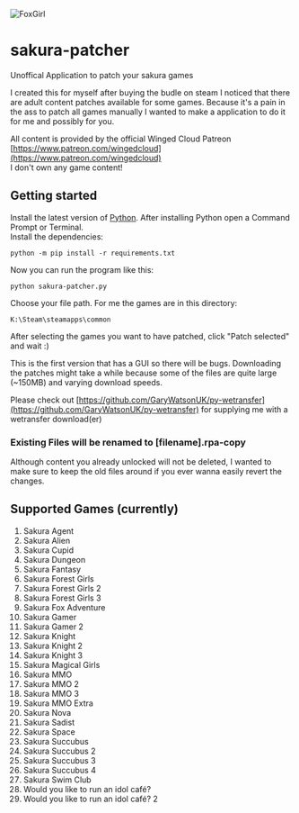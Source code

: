 ![FoxGirl](https://static.wikia.nocookie.net/winged-cloud/images/8/86/Images_%284%29.jpeg/revision/latest/scale-to-width-down/906?cb=20200505034653)

# sakura-patcher
Unoffical Application to patch your sakura games

I created this for myself after buying the budle on steam I noticed that there are adult content patches available for some games.
Because it's a pain in the ass to patch all games manually I wanted to make a application to do it for me and possibly for you.

All content is provided by the official Winged Cloud Patreon [https://www.patreon.com/wingedcloud](https://www.patreon.com/wingedcloud)  
I don't own any game content!

## Getting started

Install the latest version of [Python](https://www.python.org/downloads/). After installing Python open a Command Prompt or Terminal.  
Install the dependencies:  

    python -m pip install -r requirements.txt

Now you can run the program like this:

    python sakura-patcher.py 

Choose your file path. For me the games are in this directory:
    
    K:\Steam\steamapps\common

After selecting the games you want to have patched, click "Patch selected" and wait :)

This is the first version that has a GUI so there will be bugs.
Downloading the patches might take a while because some of the files are quite large (~150MB) and varying download speeds.

Please check out [https://github.com/GaryWatsonUK/py-wetransfer](https://github.com/GaryWatsonUK/py-wetransfer) for supplying me with a wetransfer download(er)

### Existing Files will be renamed to [filename].rpa-copy

Although content you already unlocked will not be deleted, I wanted to make sure to keep the old files around if you ever wanna easily revert the changes.

## Supported Games (currently)

1. Sakura Agent
2. Sakura Alien
3. Sakura Cupid
4. Sakura Dungeon
5. Sakura Fantasy
6. Sakura Forest Girls
7. Sakura Forest Girls 2
8. Sakura Forest Girls 3
9. Sakura Fox Adventure
10. Sakura Gamer
11. Sakura Gamer 2
12. Sakura Knight
13. Sakura Knight 2
14. Sakura Knight 3
15. Sakura Magical Girls
16. Sakura MMO
17. Sakura MMO 2
18. Sakura MMO 3
19. Sakura MMO Extra
20. Sakura Nova
21. Sakura Sadist
22. Sakura Space
23. Sakura Succubus
24. Sakura Succubus 2
25. Sakura Succubus 3
26. Sakura Succubus 4
27. Sakura Swim Club
28. Would you like to run an idol café?
29. Would you like to run an idol café? 2
